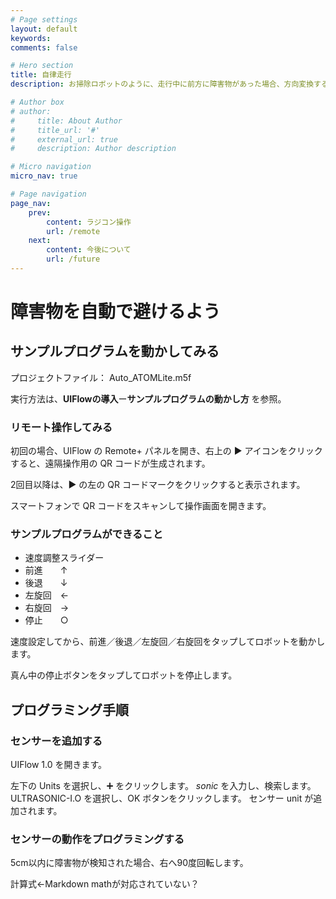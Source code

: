 ```yaml
---
# Page settings
layout: default
keywords:
comments: false

# Hero section
title: 自律走行
description: お掃除ロボットのように、走行中に前方に障害物があった場合、方向変換するようにしてみます。

# Author box
# author:
#     title: About Author
#     title_url: '#'
#     external_url: true
#     description: Author description

# Micro navigation
micro_nav: true

# Page navigation
page_nav:
    prev:
        content: ラジコン操作
        url: /remote
    next:
        content: 今後について
        url: /future
---
```


# 障害物を自動で避けるよう

## サンプルプログラムを動かしてみる
プロジェクトファイル： Auto_ATOMLite.m5f

実行方法は、**UIFlowの導入**ー**サンプルプログラムの動かし方** を参照。

### リモート操作してみる
初回の場合、UIFlow の Remote+ パネルを開き、右上の ▶ アイコンをクリックすると、遠隔操作用の QR コードが生成されます。

2回目以降は、▶ の左の QR コードマークをクリックすると表示されます。

スマートフォンで QR コードをスキャンして操作画面を開きます。

### サンプルプログラムができること
- 速度調整スライダー
- 前進　　↑
- 後退　　↓
- 左旋回　←
- 右旋回　→
- 停止　　○

速度設定してから、前進／後退／左旋回／右旋回をタップしてロボットを動かします。

真ん中の停止ボタンをタップしてロボットを停止します。

## プログラミング手順
### センサーを追加する
UIFlow 1.0 を開きます。

左下の Units を選択し、➕ をクリックします。
*sonic* を入力し、検索します。
ULTRASONIC-I.O を選択し、OK ボタンをクリックします。
センサー unit が追加されます。

### センサーの動作をプログラミングする
5cm以内に障害物が検知された場合、右へ90度回転します。

計算式←Markdown mathが対応されていない？



